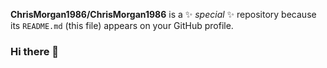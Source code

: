 
**ChrisMorgan1986/ChrisMorgan1986** is a ✨ _special_ ✨ repository because its `README.md` (this file) appears on your GitHub profile.
### Hi there 👋

<!--
**ChrisMorgan1986/ChrisMorgan1986** is a ✨ _special_ ✨ repository because its `README.md` (this file) appears on your GitHub profile.

# 💻 Tech Stack:
![C++](https://img.shields.io/badge/c++-%2300599C.svg?style=flat-square&logo=c%2B%2B&logoColor=white) ![Python](https://img.shields.io/badge/python-3670A0?style=flat-square&logo=python&logoColor=ffdd54) ![Anaconda](https://img.shields.io/badge/Anaconda-%2344A833.svg?style=flat-square&logo=anaconda&logoColor=white) ![Django](https://img.shields.io/badge/django-%23092E20.svg?style=flat-square&logo=django&logoColor=white) ![Flask](https://img.shields.io/badge/flask-%23000.svg?style=flat-square&logo=flask&logoColor=white) ![Keras](https://img.shields.io/badge/Keras-%23D00000.svg?style=flat-square&logo=Keras&logoColor=white) ![NumPy](https://img.shields.io/badge/numpy-%23013243.svg?style=flat-square&logo=numpy&logoColor=white) ![Pandas](https://img.shields.io/badge/pandas-%23150458.svg?style=flat-square&logo=pandas&logoColor=white) ![PyTorch](https://img.shields.io/badge/PyTorch-%23EE4C2C.svg?style=flat-square&logo=PyTorch&logoColor=white) ![scikit-learn](https://img.shields.io/badge/scikit--learn-%23F7931E.svg?style=flat-square&logo=scikit-learn&logoColor=white) ![TensorFlow](https://img.shields.io/badge/TensorFlow-%23FF6F00.svg?style=flat-square&logo=TensorFlow&logoColor=white) ![SciPy](https://img.shields.io/badge/SciPy-%230C55A5.svg?style=flat-square&logo=scipy&logoColor=%white) ![Jira](https://img.shields.io/badge/jira-%230A0FFF.svg?style=flat-square&logo=jira&logoColor=white) ![Kubernetes](https://img.shields.io/badge/kubernetes-%23326ce5.svg?style=flat-square&logo=kubernetes&logoColor=white) ![Docker](https://img.shields.io/badge/docker-%230db7ed.svg?style=flat-square&logo=docker&logoColor=white) ![Arduino](https://img.shields.io/badge/-Arduino-00979D?style=flat-square&logo=Arduino&logoColor=white)
# 📊 GitHub Stats:
![](https://github-readme-stats.vercel.app/api?username=chrislouis86&theme=dark&hide_border=false&include_all_commits=false&count_private=false)<br/>
![](https://github-readme-streak-stats.herokuapp.com/?user=chrislouis86&theme=dark&hide_border=false)<br/>
![](https://github-readme-stats.vercel.app/api/top-langs/?username=chrislouis86&theme=dark&hide_border=false&include_all_commits=false&count_private=false&layout=compact)

---
[![](https://visitcount.itsvg.in/api?id=chrislouis86&icon=0&color=0)](https://visitcount.itsvg.in)

<!-- Proudly created with GPRM ( https://gprm.itsvg.in ) -->
